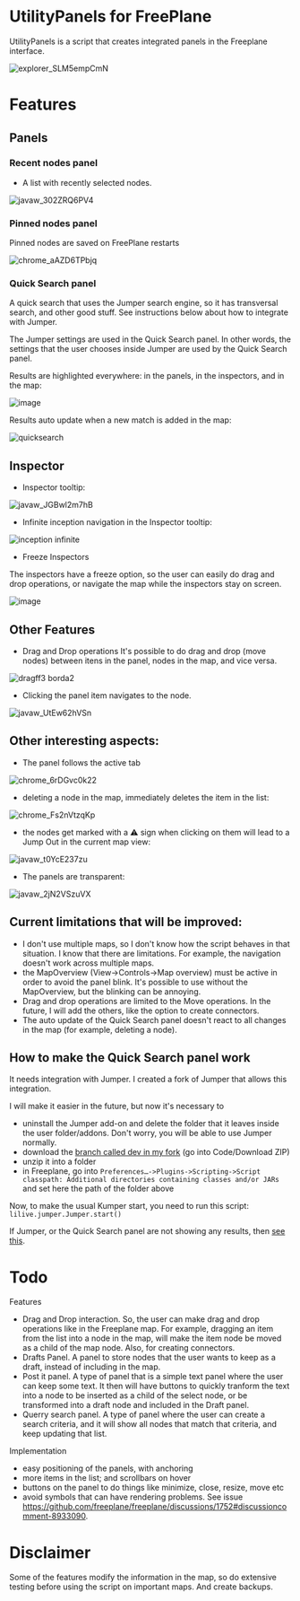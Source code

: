 


# UtilityPanels for FreePlane
UtilityPanels is a script that creates integrated panels in the Freeplane interface.

![explorer_SLM5empCmN](https://github.com/euu2021/Freeplane_UtilityPanels/assets/77707706/6b102950-96c3-4ac6-93de-09d66a2ff058)


# Features

## Panels

### Recent nodes panel

- A list with recently selected nodes.
  
![javaw_302ZRQ6PV4](https://github.com/euu2021/Freeplane_UtilityPanels/assets/77707706/ab9062e7-b0e3-4f36-b85d-1395ee6fdb6b)


### Pinned nodes panel

Pinned nodes are saved on FreePlane restarts
  
![chrome_aAZD6TPbjq](https://github.com/euu2021/Freeplane_UtilityPanels/assets/77707706/c35baba5-7a97-49d4-b938-acd88ce61cae)

### Quick Search panel

A quick search that uses the Jumper search engine, so it has transversal search, and other good stuff. See instructions below about how to integrate with Jumper.

The Jumper settings are used in the Quick Search panel. In other words, the settings that the user chooses inside Jumper are used by the Quick Search panel.

Results are highlighted everywhere: in the panels, in the inspectors, and in the map:

![image](https://github.com/euu2021/Freeplane_UtilityPanels/assets/77707706/00766e42-84a9-4acf-bdaf-4f85b7ac63c8)

Results auto update when a new match is added in the map:

![quicksearch](https://github.com/euu2021/Freeplane_UtilityPanels/assets/77707706/8f2ad54c-c116-4d46-802b-f02a7e693a0a)


## Inspector

- Inspector tooltip:

![javaw_JGBwl2m7hB](https://github.com/euu2021/Freeplane_UtilityPanels/assets/77707706/97cac151-1934-45b1-80f4-364a84a2d5f4)

- Infinite inception navigation in the Inspector tooltip:

![inception infinite](https://github.com/euu2021/Freeplane_UtilityPanels/assets/77707706/49e4e946-6ddc-432d-90ce-2f7276d43ced)


- Freeze Inspectors

The inspectors have a freeze option, so the user can easily do drag and drop operations, or navigate the map while the inspectors stay on screen.

![image](https://github.com/euu2021/Freeplane_UtilityPanels/assets/77707706/fc562dfd-f313-4eaf-8cde-ccd253947324)


## Other Features

- Drag and Drop operations
It's possible to do drag and drop (move nodes) between itens in the panel, nodes in the map, and vice versa.

![dragff3 borda2](https://github.com/euu2021/Freeplane_UtilityPanels/assets/77707706/e284b3d5-5662-4826-8a49-d37b323578d7)

- Clicking the panel item navigates to the node.

![javaw_UtEw62hVSn](https://github.com/euu2021/Freeplane_UtilityPanels/assets/77707706/ed551399-268f-47bd-a8b8-81703f954db4)





## Other interesting aspects:

- The panel follows the active tab

![chrome_6rDGvc0k22](https://github.com/euu2021/Freeplane_UtilityPanels/assets/77707706/5f95de56-da52-4847-9506-ad2004f3c5e5)

- deleting a node in the map, immediately deletes the item in the list:

 ![chrome_Fs2nVtzqKp](https://github.com/euu2021/Freeplane_UtilityPanels/assets/77707706/a642a622-71f4-41c7-bb65-fff36764d095)

 - the nodes get marked with a ⚠️ sign when clicking on them will lead to a Jump Out in the current map view:

![javaw_t0YcE237zu](https://github.com/euu2021/Freeplane_UtilityPanels/assets/77707706/ac451cbb-ac9a-4034-a45f-b462922a8d5f)

- The panels are transparent:

![javaw_2jN2VSzuVX](https://github.com/euu2021/Freeplane_UtilityPanels/assets/77707706/b794fe6b-8fa7-4b25-99f6-d2a2e7b19073)




## Current limitations that will be improved:
- I don't use multiple maps, so I don't know  how the script behaves in that situation. I know that there are limitations. For example, the navigation doesn't work across multiple maps. 
- the MapOverview (View->Controls->Map overview) must be active in order to avoid the panel blink. It's possible to use without the MapOverview, but the blinking can be annoying.
- Drag and drop operations are limited to the Move operations. In the future, I will add the others, like the option to create connectors.
- The auto update of the Quick Search panel doesn't react to all changes in the map (for example, deleting a node).


## How to make the Quick Search panel work

It needs integration with Jumper. I created a fork of Jumper that allows this integration. 

I will make it easier in the future, but now it's necessary to 
- uninstall the Jumper add-on and delete the folder that it leaves inside the user folder/addons. Don't worry, you will be able to use Jumper normally.
- download the [branch called dev in my fork](https://github.com/euu2021/Freeplane-Jumper/tree/dev) (go into Code/Download ZIP)
- unzip it into a folder
- in Freeplane, go into `Preferences…->Plugins->Scripting->Script classpath: Additional directories containing classes and/or JARs` and set here the path of the folder above

Now, to make the usual Kumper start, you need to run this script: `lilive.jumper.Jumper.start()`

If Jumper, or the Quick Search panel are not showing any results, then [see this](https://github.com/freeplane/freeplane/discussions/1770).

# Todo

Features
- Drag and Drop interaction. So, the user can make drag and drop operations like in the Freeplane map. For example, dragging an item from the list into a node in the map, will make the item node be moved as a child of the map node. Also, for creating connectors.
- Drafts Panel. A panel to store nodes that the user wants to keep as a draft, instead of including in the map.
- Post it panel. A type of panel that is a simple text panel where the user can keep some text. It then will have buttons to quickly tranform the text into a node to be inserted as a child of the select node, or be transformed into a draft node and included in the Draft panel.
- Querry search panel. A type of panel where the user can create a search criteria, and it will show all nodes that match that criteria, and keep updating that list.

Implementation
- easy positioning of the panels, with anchoring
- more items in the list; and scrollbars on hover
- buttons on the panel to do things like minimize, close, resize, move etc
- avoid symbols that can have rendering problems. See issue https://github.com/freeplane/freeplane/discussions/1752#discussioncomment-8933090.

# Disclaimer

Some of the features modify the information in the map, so do extensive testing before using the script on important maps. And create backups.
